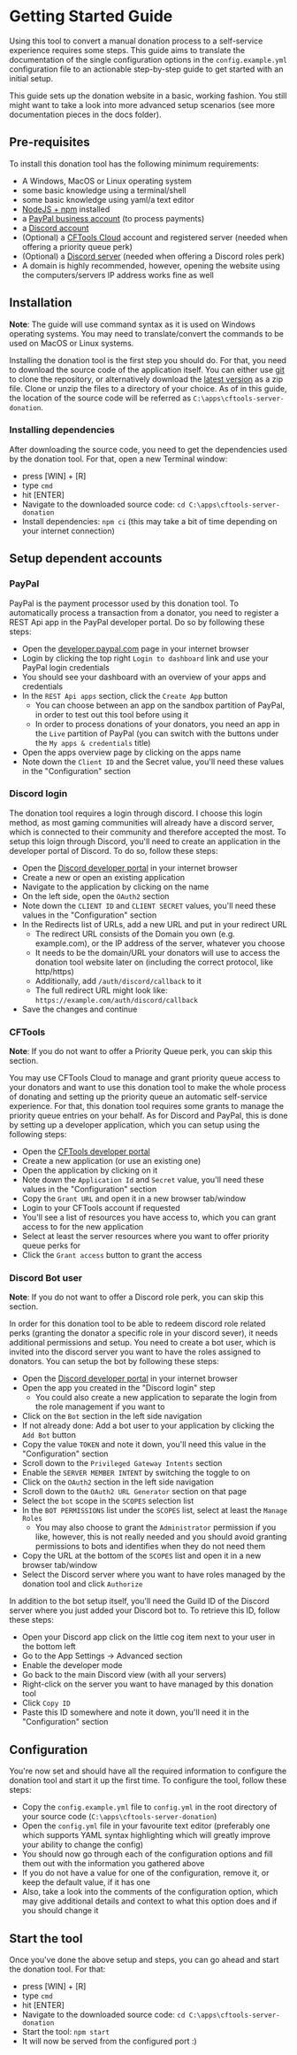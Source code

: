 # Getting Started Guide

Using this tool to convert a manual donation process to a self-service experience requires some steps.
This guide aims to translate the documentation of the single configuration options in the `config.example.yml` configuration file to an actionable step-by-step guide to get started with an initial setup.

This guide sets up the donation website in a basic, working fashion.
You still might want to take a look into more advanced setup scenarios (see more documentation pieces in the docs folder).

## Pre-requisites

To install this donation tool has the following minimum requirements:

* A Windows, MacOS or Linux operating system
* some basic knowledge using a terminal/shell
* some basic knowledge using yaml/a text editor
* [NodeJS + npm](https://nodejs.org/en/download/) installed
* a [PayPal business account](https://developer.paypal.com/developer/accountStatus) (to process payments)
* a [Discord account](https://discord.com/)
* (Optional) a [CFTools Cloud](https://cftools.cloud/) account and registered server (needed when offering a priority queue perk)
* (Optional) a [Discord server](https://discord.com/) (needed when offering a Discord roles perk)
* A domain is highly recommended, however, opening the website using the computers/servers IP address works fine as well

## Installation

**Note**: The guide will use command syntax as it is used on Windows operating systems.
You may need to translate/convert the commands to be used on MacOS or Linux systems.

Installing the donation tool is the first step you should do.
For that, you need to download the source code of the application itself.
You can either use [git](https://git-scm.com/) to clone the repository, or alternatively download the [latest version](https://github.com/FlorianSW/cftools-server-donation/archive/refs/heads/main.zip) as a zip file.
Clone or unzip the files to a directory of your choice.
As of in this guide, the location of the source code will be referred as `C:\apps\cftools-server-donation`.

### Installing dependencies

After downloading the source code, you need to get the dependencies used by the donation tool.
For that, open a new Terminal window:

* press [WIN] + [R]
* type `cmd`
* hit [ENTER]
* Navigate to the downloaded source code: `cd C:\apps\cftools-server-donation`
* Install dependencies: `npm ci` (this may take a bit of time depending on your internet connection)

## Setup dependent accounts

### PayPal

PayPal is the payment processor used by this donation tool.
To automatically process a transaction from a donator, you need to register a REST Api app in the PayPal developer portal.
Do so by following these steps:

* Open the [developer.paypal.com](https://developer.paypal.com/) page in your internet browser
* Login by clicking the top right `Login to dashboard` link and use your PayPal login credentials
* You should see your dashboard with an overview of your apps and credentials
* In the `REST Api apps` section, click the `Create App` button
  * You can choose between an app on the sandbox partition of PayPal, in order to test out this tool before using it
  * In order to process donations of your donators, you need an app in the `Live` partition of PayPal (you can switch with the buttons under the `My apps & credentials` title)
* Open the apps overview page by clicking on the apps name
* Note down the `Client ID` and the Secret value, you'll need these values in the "Configuration" section

### Discord login

The donation tool requires a login through discord.
I choose this login method, as most gaming communities will already have a discord server, which is connected to their community and therefore accepted the most.
To setup this loign through Discord, you'll need to create an application in the developer portal of Discord.
To do so, follow these steps:

* Open the [Discord developer portal](https://discord.com/developers/applications) in your internet browser
* Create a new or open an existing application
* Navigate to the application by clicking on the name
* On the left side, open the `OAuth2` section
* Note down the `CLIENT ID` and `CLIENT SECRET` values, you'll need these values in the "Configuration" section
* In the Redirects list of URLs, add a new URL and put in your redirect URL
  * The redirect URL consists of the Domain you own (e.g. example.com), or the IP address of the server, whatever you choose
  * It needs to be the domain/URL your donators will use to access the donation tool website later on (including the correct protocol, like http/https)
  * Additionally, add `/auth/discord/callback` to it
  * The full redirect URL might look like: `https://example.com/auth/discord/callback`
* Save the changes and continue

### CFTools

**Note**: If you do not want to offer a Priority Queue perk, you can skip this section.

You may use CFTools Cloud to manage and grant priority queue access to your donators and want to use this donation tool to make the whole process of donating and setting up the priority queue an automatic self-service experience.
For that, this donation tool requires some grants to manage the priority queue entries on your behalf.
As for Discord and PayPal, this is done by setting up a developer application, which you can setup using the following steps:

* Open the [CFTools developer portal](https://developer.cftools.cloud/applications)
* Create a new application (or use an existing one)
* Open the application by clicking on it
* Note down the `Application Id` and `Secret` value, you'll need these values in the "Configuration" section
* Copy the `Grant URL` and open it in a new browser tab/window
* Login to your CFTools account if requested
* You'll see a list of resources you have access to, which you can grant access to for the new application
* Select at least the server resources where you want to offer priority queue perks for
* Click the `Grant access` button to grant the access

### Discord Bot user

**Note**: If you do not want to offer a Discord role perk, you can skip this section.

In order for this donation tool to be able to redeem discord role related perks (granting the donator a specific role in your discord sever), it needs additional permissions and setup.
You need to create a bot user, which is invited into the discord server you want to have the roles assigned to donators.
You can setup the bot by following these steps:

* Open the [Discord developer portal](https://discord.com/developers/applications) in your internet browser
* Open the app you created in the "Discord login" step
  * You could also create a new application to separate the login from the role management if you want to
* Click on the `Bot` section in the left side navigation
* If not already done: Add a bot user to your application by clicking the `Add Bot` button
* Copy the value `TOKEN` and note it down, you'll need this value in the "Configuration" section
* Scroll down to the `Privileged Gateway Intents` section
* Enable the `SERVER MEMBER INTENT` by switching the toggle to on
* Click on the `OAuth2` section in the left side navigation
* Scroll down to the `OAuth2 URL Generator` section on that page
* Select the `bot` scope in the `SCOPES` selection list
* In the `BOT PERMISSIONS` list under the `SCOPES` list, select at least the `Manage Roles`
  * You may also choose to grant the `Administrator` permission if you like, however, this is not really needed and you should avoid granting permissions to bots and identifies when they do not need them
* Copy the URL at the bottom of the `SCOPES` list and open it in a new browser tab/window
* Select the Discord server where you want to have roles managed by the donation tool and click `Authorize`

In addition to the bot setup itself, you'll need the Guild ID of the Discord server where you just added your Discord bot to.
To retrieve this ID, follow these steps:

* Open your Discord app click on the little cog item next to your user in the bottom left
* Go to the App Settings -> Advanced section
* Enable the developer mode
* Go back to the main Discord view (with all your servers)
* Right-click on the server you want to have managed by this donation tool
* Click `Copy ID`
* Paste this ID somewhere and note it down, you'll need it in the "Configuration" section

## Configuration

You're now set and should have all the required information to configure the donation tool and start it up the first time.
To configure the tool, follow these steps:

* Copy the `config.example.yml` file to `config.yml` in the root directory of your source code (`C:\apps\cftools-server-donation`)
* Open the `config.yml` file in your favourite text editor (preferably one which supports YAML syntax highlighting which will greatly improve your ability to change the config)
* You should now go through each of the configuration options and fill them out with the information you gathered above
* If you do not have a value for one of the configuration, remove it, or keep the default value, if it has one
* Also, take a look into the comments of the configuration option, which may give additional details and context to what this option does and if you should change it

## Start the tool

Once you've done the above setup and steps, you can go ahead and start the donation tool.
For that:

* press [WIN] + [R]
* type `cmd`
* hit [ENTER]
* Navigate to the downloaded source code: `cd C:\apps\cftools-server-donation`
* Start the tool: `npm start`
* It will now be served from the configured port :)
